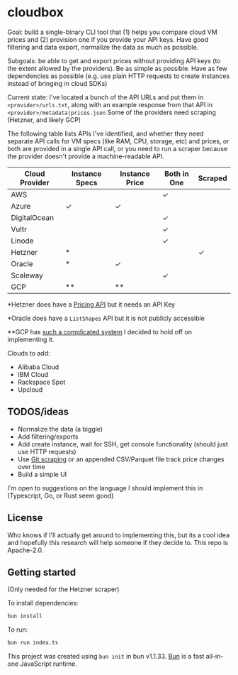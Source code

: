 # cloudbox

Goal: build a single-binary CLI tool that (1) helps you compare cloud VM prices and (2) provision one if you provide your API keys. Have good filtering and data export, normalize the data as much as possible.

Subgoals: be able to get and export prices without providing API keys (to the extent allowed by the providers). Be as simple as possible. Have as few dependencies as possible (e.g. use plain HTTP requests to create instances instead of bringing in cloud SDKs)

Current state: I've located a bunch of the API URLs and put them in `<provider>/urls.txt`, along with an example response from that API in `<provider>/metadata|prices.json`
Some of the providers need scraping (Hetzner, and likely GCP)

The following table lists APIs I've identified, and whether they need separate API calls for VM specs (like RAM, CPU, storage, etc) and prices, or both are provided in a single API call, or you need to run a scraper because the provider doesn't provide a machine-readable API.

| Cloud Provider | Instance Specs | Instance Price | Both in One | Scraped |
| -------------- | -------------- | -------------- | ----------- | ------- |
| AWS            |                |                | ✓           |         |
| Azure          | ✓              | ✓              |             |         |
| DigitalOcean   |                |                | ✓           |         |
| Vultr          |                |                | ✓           |         |
| Linode         |                |                | ✓           |         |
| Hetzner        | *               |                |             | ✓       |
| Oracle         | *              | ✓              |             |         |
| Scaleway       |                |                | ✓           |         |
| GCP            | **             | **             |             |         |

*Hetzner does have a [Pricing API](https://docs.hetzner.cloud/#pricing) but it needs an API Key

*Oracle does have a `ListShapes` API but it is not publicly accessible

**GCP has [such a complicated system](https://github.com/sagemathinc/gcloud-pricing-calculator) I decided to hold off on implementing it.

Clouds to add:
- Alibaba Cloud 
- IBM Cloud
- Rackspace Spot
- Upcloud

## TODOS/ideas
- Normalize the data (a biggie)
- Add filtering/exports
- Add create instance, wait for SSH, get console functionality (should just use HTTP requests)
- Use [Git scraping](https://simonwillison.net/2020/Oct/9/git-scraping/) or an appended CSV/Parquet file track price changes over time
- Build a simple UI

I'm open to suggestions on the language I should implement this in (Typescript, Go, or Rust seem good)

## License
Who knows if I'll actually get around to implementing this, but its a cool idea and hopefully this research will help someone if they decide to. This repo is Apache-2.0.

## Getting started
(Only needed for the Hetzner scraper)

To install dependencies:

```bash
bun install
```

To run:

```bash
bun run index.ts
```

This project was created using `bun init` in bun v1.1.33. [Bun](https://bun.sh) is a fast all-in-one JavaScript runtime.
